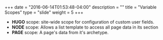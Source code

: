 +++
date = "2016-06-14T01:53:48-04:00"
description = ""
title = "Variable Scopes"
type = "slide"
weight = 5
+++

<ul>
  <li>
    <strong>HUGO</strong> scope: site-wide scope for configuration of custom user fields.
  </li>
  <li>
    <strong>NODE</strong> scope: Allows a list template to access all page data in its section
  </li>
  <li>
    <strong>PAGE</strong> scope: A page's data from it's archetype.
  </li>
</ul>